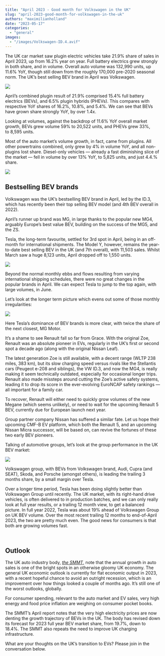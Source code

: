 ```yaml
---
title: "April 2023 - Good month for Volkswagen in the UK"
slug: "april-2023-good-month-for-volkswagen-in-the-uk"
authors: "maximilianholland"
date: "2023-05-17"
categories: 
  - "general"
images: 
  - "/images/Volkswagen-ID.4.avif"
---
```


The UK car market saw plugin electric vehicles take 21.9% share of sales in April 2023, up from 16.2% year on year. Full battery electrics grew strongly in both share, and in volume. Overall auto volume was 132,990 units, up 11.6% YoY, though still down from the roughly 170,000 pre-2020 seasonal norm. The UK’s best selling BEV brand in April was Volkswagen.

![](images/April-2023-UK-Passenger-Auto-Registrations.avif)

April’s combined plugin result of 21.9% comprised 15.4% full battery electrics (BEVs), and 6.5% plugin hybrids (PHEVs). This compares with respective YoY shares of 16.2%, 10.8%, and 5.4%. We can see that BEVs have grown share strongly YoY, by over 1.4x.

Looking at volumes, against the backdrop of 11.6% YoY overall market growth, BEVs grew volume 59% to 20,522 units, and PHEVs grew 33%, to 8,595 units.

Most of the auto market’s volume growth, in fact, came from plugins. All other powertrains combined, only grew by 4% in volume YoY, and all non-plugins lost share. Diesel-only vehicles — already a fast diminishing slice of the market — fell in volume by over 13% YoY, to 5,825 units, and just 4.4.% share.

![](images/April-2023-Monthly-Powertrain-Market-Share.avif)

## Bestselling BEV brands

Volkswagen was the UK’s bestselling BEV brand in April, led by the ID.3, which has recently been their top selling BEV model (and 4th BEV overall in 2022).

April’s runner up brand was MG, in large thanks to the popular new MG4, arguably Europe’s best value BEV, building on the success of the MG5, and the ZS.

Tesla, the long-term favourite, settled for 3rd spot in April, being in an off-month for international shipments. The Model Y, however, remains the year-to-date best selling BEV in the UK (and 7th overall), with 11,503 sales. Whilst March saw a huge 8,123 units, April dropped off to 1,550 units.

![](images/UK-BEV-Brand-_-Est.-April-23.avif)

Beyond the normal monthly ebbs and flows resulting from varying international shipping schedules, there were no great changes in the popular brands in April. We can expect Tesla to jump to the top again, with large volumes, in June.

Let’s look at the longer term picture which evens out some of those monthly irregularities:

![](images/UK-BEV-Brand-_-Est.-April-23-Trailing-Qtr.avif)

Here Tesla’s dominance of BEV brands is more clear, with twice the share of the next closest, MG Motor.

It’s a shame to see Renault fall so far from Grace. With the original Zoe, Renault was an absolute pioneer in EVs, regularly in the UK’s first or second spot a decade ago (along with the original Nissan Leaf).

The latest generation Zoe is still available, with a decent range (WLTP 238 miles, 383 km), but its slow charging speed versus rivals like the Stellantis cars (Peugeot e-208 and siblings), the VW ID.3, and now the MG4, is really making it seem technically outdated, especially for occasional longer trips. Renault also made missteps around cutting the Zoe’s active safety systems, leading it to drop its score in the ever-evolving EuroNCAP safety rankings — all important for a family car.

To recover, Renault will either need to quickly grow volumes of the new Megane (which seems unlikely), or need to wait for the upcoming Renault 5 BEV, currently due for European launch next year.

Group partner company Nissan has suffered a similar fate. Let us hope their upcoming CMF-B EV platform, which both the Renault 5, and an upcoming Nissan Micra successor, will be based on, can revive the fortunes of these two early BEV pioneers.

Talking of automotive groups, let’s look at the group performance in the UK BEV market:

![](images/UK-BEV-Group-_-Est.-April-23-Trailing-Qtr-.avif)

Volkswagen group, with BEVs from Volkswagen brand, Audi, Cupra (and SEAT), Skoda, and Porsche (amongst others), is leading the trailing 3 months share, by a small margin over Tesla.

Over a longer time period, Tesla has been doing slightly better than Volkswagen Group until recently. The UK market, with its right-hand drive vehicles, is often delivered to in production batches, and we can only really look at full year results, or a trailing 12 month view, to get a balanced picture. In full year 2022, Tesla was about 19% ahead of Volkswagen Group on UK BEV volume. Over the most recent trailing 12 months to end-of-April 2023, the two are pretty much even. The good news for consumers is that both are growing volumes fast.

 

## Outlook

The UK auto industry body, _[the SMMT](https://www.smmt.co.uk/2023/05/new-car-market-grows-for-ninth-month-running/)_, note that the annual growth in auto sales is one of the bright spots in an otherwise gloomy UK economy. The general UK economic outlook is currently for flat economic output in 2023, with a recent hopeful chance to avoid an outright recession, which is an improvement over how things looked a couple of months ago. It’s still one of the worst outlooks, globally.

For consumer spending, relevant to the auto market and EV sales, very high energy and food price inflation are weighing on consumer pocket books.

The SMMT’s April report notes that the very high electricity prices are now denting the growth trajectory of BEVs in the UK. The body has revised down its forecast for 2023 full year BEV market share, from 19.7%, down to 18.4%. The SMMT also repeats the need to improve UK charging infrastructure.

What are your thoughts on the UK’s transition to EVs? Please join in the conversation below.
